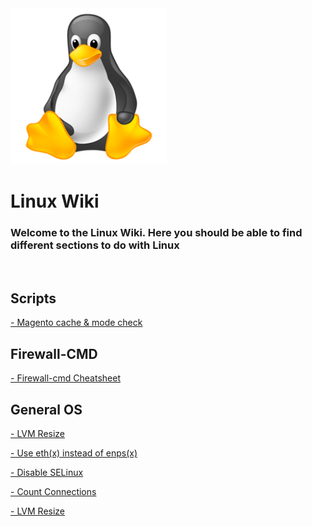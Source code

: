 <img src="https://github.com/Ashdf1992/wiki/blob/main/assets/images/linux-icon-28163.png" width="250"/>

# Linux Wiki
### Welcome to the Linux Wiki. Here you should be able to find different sections to do with Linux

<br>

## Scripts
[- Magento cache & mode check](https://github.com/Ashdf1992/wiki/blob/main/assets/pages/Linux/MagentoModeCheck.md)
<br>

## Firewall-CMD
[- Firewall-cmd Cheatsheet](https://github.com/Ashdf1992/wiki/blob/main/assets/pages/Linux/FirewallCMD-Cheatsheet.md)
<br>

## General OS
[- LVM Resize](https://github.com/Ashdf1992/wiki/blob/main/assets/pages/Linux/LVM_Resize.md)

[- Use eth(x) instead of enps(x)](https://github.com/Ashdf1992/wiki/blob/main/assets/pages/Linux/enps0toeth0.md)

[- Disable SELinux](https://github.com/Ashdf1992/wiki/blob/main/assets/pages/Linux/disable-selinux.md)

[- Count Connections](https://github.com/Ashdf1992/wiki/blob/main/assets/pages/Linux/CountConnections.md)

[- LVM Resize](https://github.com/Ashdf1992/wiki/blob/main/assets/pages/Linux/DockerCheatSheet.md)
<br>
